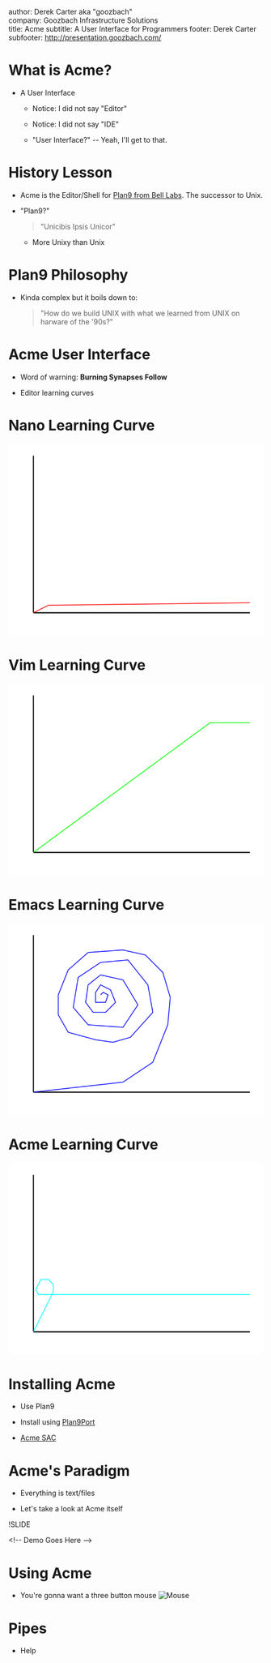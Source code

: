 author: Derek Carter aka "goozbach"  
company: Goozbach Infrastructure Solutions  
title: Acme
subtitle: A User Interface for Programmers
footer: Derek Carter
subfooter: http://presentation.goozbach.com/

# What is Acme?

* A User Interface

  * Notice: I did not say \"Editor\"

  * Notice: I did not say \"IDE\"

  * \"User Interface?\" \-\- Yeah, I\'ll get to that.

# History Lesson

* Acme is the Editor/Shell for [Plan9 from Bell Labs](http://plan9.bell-labs.com/plan9/).
  The successor to Unix. 

* \"Plan9?\"

  > \"Unicibis Ipsis Unicor\"

  * More Unixy than Unix

# Plan9 Philosophy

* Kinda complex but it boils down to:

  > \"How do we build UNIX with what we learned from UNIX on harware of the \'90s?\"

# Acme User Interface

* Word of warning: **Burning Synapses Follow**

* Editor learning curves

# Nano Learning Curve

![Nano](nano.png "Nano")

# Vim Learning Curve

![Vim](vim.png "VIM")

# Emacs Learning Curve

![Emacs](emacs.png "EMACS")

# Acme Learning Curve

![Acme](acme.png "Acme")

# Installing Acme

* Use Plan9

* Install using [Plan9Port](http://swtch.com/plan9port/)

* [Acme SAC](https://www.google.com/url?sa=t&rct=j&q=&esrc=s&source=web&cd=1&cad=rja&ved=0CDEQFjAA&url=http%3A%2F%2Fcode.google.com%2Fp%2Facme-sac%2F&ei=To-0UZn-H8qp0AG1uIDADg&usg=AFQjCNHpENww_5MSMugeXPG4iDJbmOyXgA&sig2=qaZcEy-7sC4oOzkDQHQkSg&bvm=bv.47534661,d.dmQ)

# Acme\'s Paradigm

* Everything is text/files

* Let\'s take a look at Acme itself

!SLIDE

&lt;!\-\- Demo Goes Here \-\-&gt;

# Using Acme

* You\'re gonna want a three button mouse
![Mouse](mail.jpg "Mouse")

# Pipes

* Help
